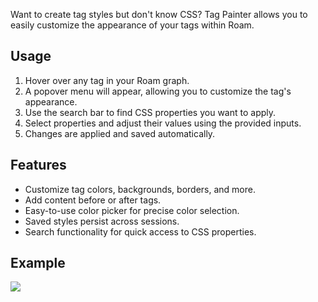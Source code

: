 Want to create tag styles but don't know CSS? Tag Painter allows you to easily customize the appearance of your tags within Roam.

## Usage

1. Hover over any tag in your Roam graph.
2. A popover menu will appear, allowing you to customize the tag's appearance.
3. Use the search bar to find CSS properties you want to apply.
4. Select properties and adjust their values using the provided inputs.
5. Changes are applied and saved automatically.

## Features

- Customize tag colors, backgrounds, borders, and more.
- Add content before or after tags.
- Easy-to-use color picker for precise color selection.
- Saved styles persist across sessions.
- Search functionality for quick access to CSS properties.

## Example

<img src="https://example.com/tag-painter-screenshot.png" max-width="400"></img>